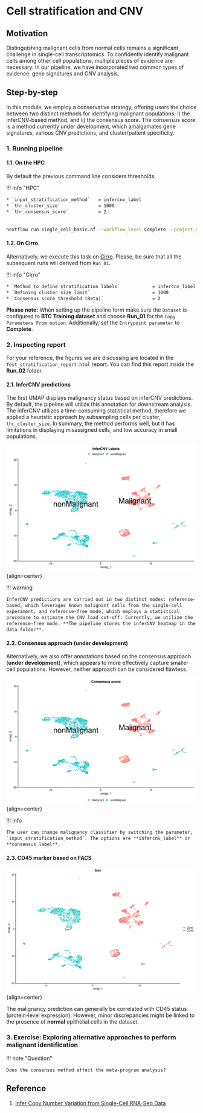 # Cell stratification and CNV

## Motivation

Distinguishing malignant cells from normal cells remains a significant challenge in single-cell transcriptomics. To confidently identify malignant cells among other cell populations, multiple pieces of evidence are necessary. In our pipeline, we have incorporated two common types of evidence: gene signatures and CNV analysis.

## Step-by-step

In this module, we employ a conservative strategy, offering users the choice between two distinct methods for identifying malignant populations: i) the inferCNV-based method, and ii) the consensus score. The consensus score is a method currently under development, which amalgamates gene signatures, various CNV predictions, and cluster/patient specificity.

### 1. Running pipeline

#### 1.1. On the HPC

By default the previous command line considers thresholds.

!!! info "HPC"

    * `input_stratification_method`   = infercnv_label
    * `thr_cluster_size`              = 1000
    * `thr_consensus_score`           = 2

```{.bash .copy}

nextflow run single_cell_basic.nf --workflow_level Complete --project_name Training --sample_csv sample_table.csv --meta_data meta_data.csv --cancer_type Ovarian -resume -profile seadragon

```

#### 1.2. On Cirro

Alternatively, we execute this task on [Cirro](https://cirro.bio). Please, be sure that all the subsequent runs will derived from `Run_01`.

!!! info "Cirro"

    * `Method to define stratification labels`            = infercnv_label
    * `Defining cluster size limit`                       = 1000
    * `Consensus score threshold (Beta)`                  = 2

**Please note:** When setting up the pipeline form make sure the `Dataset` is configured to **BTC Training dataset** and choose **Run_01** for the `Copy Parameters From option`. Additionally, set the `Entrypoint parameter` to **Complete**.

### 2. Inspecting report

For your reference, the figures we are discussing are located in the `Test_stratification_report.html` report. You can find this report inside the **Run_02** folder.

#### 2.1. InferCNV predictions

The first UMAP displays malignancy status based on inferCNV predictions. By default, the pipeline will utilize this annotation for downstream analysis. The inferCNV utilizes a time-consuming statistical method, therefore we applied a heuristic approach by subsampling cells per cluster, `thr_cluster_size`. In summary, the method performs well, but it has limitations in displaying misassigned cells, and low accuracy in small populations.

![Image caption](figures/umap-infercnv.png){align=center}

!!! warning

    InferCNV predictions are carried out in two distinct modes: reference-based, which leverages known malignant cells from the single-cell experiment, and reference-free mode, which employs a statistical procedure to estimate the CNV load cut-off. Currently, we utilize the reference-free mode. **The pipeline stores the inferCNV heatmap in the data folder**.

#### 2.2. Consensus approach (under development)

Alternatively, we also offer annotations based on the consensus approach (**under development**), which appears to more effectively capture smaller cell populations. However, neither approach can be considered flawless.

![Image caption](figures/umap-consensus.png){align=center}

!!! info

    The user can change malignancy classifier by switching the parameter, `input_stratification_method`. The options are **infercnv_label** or **consensus_label**.

#### 2.3. CD45 marker based on FACS

![Image caption](figures/umap-cd45.png){align=center}

The malignancy prediction can generally be correlated with CD45 status (protein-level expression). However, minor discrepancies might be linked to the presence of **normal** epithelial cells in the dataset.

### 3. Exercise: Exploring alternative approaches to perform malignant identification

!!! note "Question"

    Does the consensus method affect the meta-program analysis?

## Reference

1. [Infer Copy Number Variation from Single-Cell RNA-Seq Data](https://bioconductor.org/packages/release/bioc/html/infercnv.html)